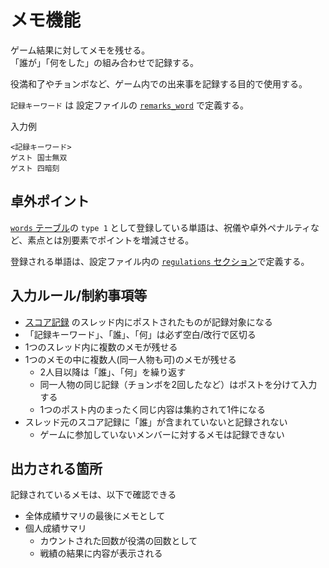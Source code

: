 # メモ機能

ゲーム結果に対してメモを残せる。<br />
「誰が」「何をした」の組み合わせで記録する。

役満和了やチョンボなど、ゲーム内での出来事を記録する目的で使用する。

`記録キーワード` は 設定ファイルの [`remarks_word`](../setting/customize.md#settingセクション) で定義する。

入力例
```
<記録キーワード>
ゲスト 国士無双
ゲスト 四暗刻
```

## 卓外ポイント

[`words` テーブル](../datedase/schema.md#words)の `type 1` として登録している単語は、祝儀や卓外ペナルティなど、素点とは別要素でポイントを増減させる。

登録される単語は、設定ファイル内の [`regulations` セクション](../setting/customize.md#regulationsセクション)で定義する。

## 入力ルール/制約事項等

- [スコア記録](score_record.md) のスレッド内にポストされたものが記録対象になる
- 「記録キーワード」、「誰」、「何」は必ず空白/改行で区切る
- 1つのスレッド内に複数のメモが残せる
- 1つのメモの中に複数人(同一人物も可)のメモが残せる
  - 2人目以降は「誰」、「何」を繰り返す
  - 同一人物の同じ記録（チョンボを2回したなど）はポストを分けて入力する
  - 1つのポスト内のまったく同じ内容は集約されて1件になる
- スレッド元のスコア記録に「誰」が含まれていないと記録されない
  - ゲームに参加していないメンバーに対するメモは記録できない

## 出力される箇所

記録されているメモは、以下で確認できる

- 全体成績サマリの最後にメモとして
- 個人成績サマリ
  - カウントされた回数が役満の回数として
  - 戦績の結果に内容が表示される
